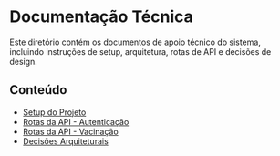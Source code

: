 # Documentação Técnica

Este diretório contém os documentos de apoio técnico do sistema, incluindo instruções de setup, arquitetura, rotas de API e decisões de design.

## Conteúdo

- [Setup do Projeto](/README.md)
- [Rotas da API - Autenticação](/docs/AuthService/routes-desc.md)
- [Rotas da API - Vacinação](/docs/VaccineService/routes-desc.md)
- [Decisões Arquiteturais](arquitetura.md)
